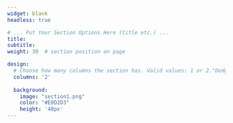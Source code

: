 ```yaml
---
widget: blank
headless: true

# ... Put Your Section Options Here (title etc.) ...
title: 
subtitle:
weight: 30  # section position on page

design:
  # Choose how many columns the section has. Valid values: 1 or 2."DodgerBlue"
  columns: '2'
  
  background:
    image: "section1.png"
    color: "#E0D2D3"
    height: '48px'
---
```


